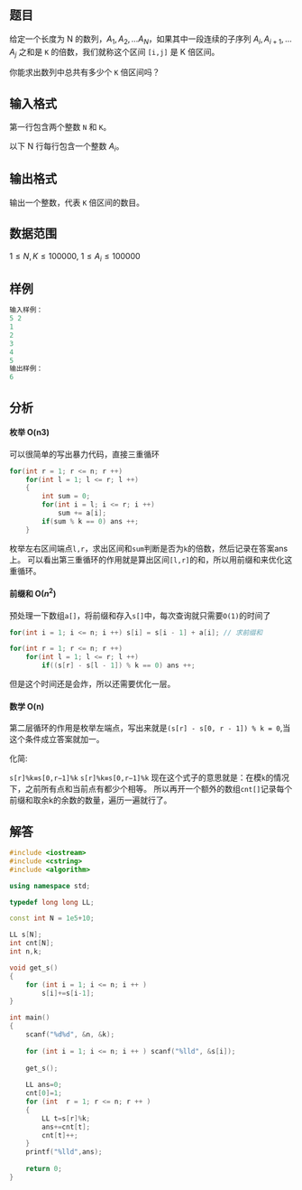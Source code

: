 ## 题目
给定一个长度为 N 的数列，$A_1,A_2,…A_N$，如果其中一段连续的子序列 $A_i,A_{i+1},…A_j$ 之和是 `K` 的倍数，我们就称这个区间 `[i,j]` 是 K 倍区间。

你能求出数列中总共有多少个 `K` 倍区间吗？

## 输入格式
第一行包含两个整数 `N` 和 `K`。

以下 N 行每行包含一个整数 $A_i$。

## 输出格式
输出一个整数，代表 `K` 倍区间的数目。

## 数据范围
$1≤N,K≤100000$,
$1≤A_i≤100000$

## 样例
```c++
输入样例：
5 2
1
2
3
4
5
输出样例：
6
```

## 分析
#### 枚举 O(n3)
可以很简单的写出暴力代码，直接三重循环
```c++
for(int r = 1; r <= n; r ++)
    for(int l = 1; l <= r; l ++)
    {
        int sum = 0;
        for(int i = l; i <= r; i ++)
            sum += a[i];
        if(sum % k == 0) ans ++;
    }
```
枚举左右区间端点`l,r`，求出区间和`sum`判断是否为`k`的倍数，然后记录在答案ans上。
可以看出第三重循环的作用就是算出区间`[l,r]`的和，所以用前缀和来优化这重循环。

#### 前缀和 O($n^2$)
预处理一下数组`a[]`，将前缀和存入`s[]`中，每次查询就只需要`O(1)`的时间了
```c++
for(int i = 1; i <= n; i ++) s[i] = s[i - 1] + a[i]; // 求前缀和

for(int r = 1; r <= n; r ++)
    for(int l = 1; l <= r; l ++)
        if((s[r] - s[l - 1]) % k == 0) ans ++;
```
但是这个时间还是会炸，所以还需要优化一层。

#### 数学 O(n)
第二层循环的作用是枚举左端点，写出来就是`(s[r] - s[0, r - 1]) % k = 0`,当这个条件成立答案就加一。

化简:

`s[r]%k≡s[0,r−1]%k`
`s[r]%k≡s[0,r−1]%k`
现在这个式子的意思就是：在模`k`的情况下，之前所有点和当前点有都少个相等。
所以再开一个额外的数组`cnt[]`记录每个前缀和取余k的余数的数量，遍历一遍就行了。

## 解答
```c++
#include <iostream>
#include <cstring>
#include <algorithm>

using namespace std;

typedef long long LL;

const int N = 1e5+10;

LL s[N];
int cnt[N];
int n,k;

void get_s()
{
    for (int i = 1; i <= n; i ++ )
        s[i]+=s[i-1];
}

int main()
{
    scanf("%d%d", &n, &k);
    
    for (int i = 1; i <= n; i ++ ) scanf("%lld", &s[i]);
    
    get_s();
    
    LL ans=0;
    cnt[0]=1;
    for (int  r = 1; r <= n; r ++ )
    {
        LL t=s[r]%k;
        ans+=cnt[t];
        cnt[t]++;
    }
    printf("%lld",ans);
    
    return 0;
}
```